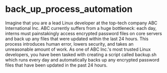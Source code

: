 # back_up_process_automation

Imagine that you are a lead Linux developer at the top-tech company ABC International Inc. ABC currently suffers from a huge bottleneck: each day, interns must painstakingly access encrypted password files on core servers and back up any files that were updated within the last 24 hours. This process introduces human error, lowers security, and takes an unreasonable amount of work.
As one of ABC Inc.'s most trusted Linux developers, you have been tasked with creating a script called backup.sh which runs every day and automatically backs up any encrypted password files that have been updated in the past 24 hours.
